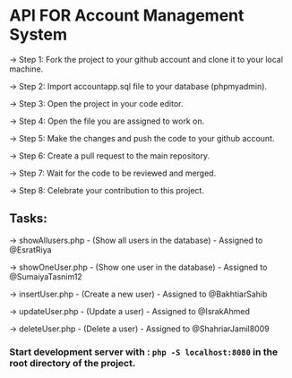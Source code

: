 # API FOR Account Management System


-> Step 1: Fork the project to your github account and clone it to your local machine.

-> Step 2: Import accountapp.sql file to your database (phpmyadmin).

-> Step 3: Open the project in your code editor.

-> Step 4: Open the file you are assigned to work on.

-> Step 5: Make the changes and push the code to your github account.

-> Step 6: Create a pull request to the main repository.

-> Step 7: Wait for the code to be reviewed and merged.

-> Step 8: Celebrate your contribution to this project.


## Tasks:

-> showAllusers.php - (Show all users in the database) - Assigned to @EsratRiya

-> showOneUser.php - (Show one user in the database) - Assigned to @SumaiyaTasnim12

-> insertUser.php - (Create a new user) - Assigned to @BakhtiarSahib

-> updateUser.php - (Update a user) - Assigned to @IsrakAhmed

-> deleteUser.php - (Delete a user) - Assigned to @ShahriarJamil8009


### Start development server with : `php -S localhost:8080` in the root directory of the project.
